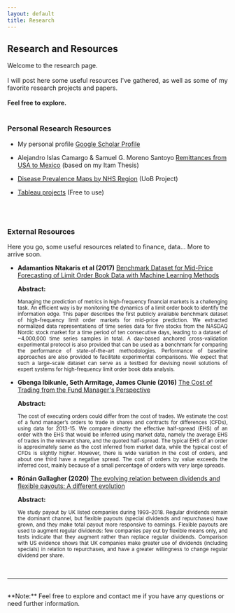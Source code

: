 ```yaml
---
layout: default
title: Research
---
```


## Research and Resources
<div style="text-align: justify;">
Welcome to the research page. <br> <br>
I will post here some useful resources I've gathered, as well as some of my favorite research projects and papers. <br><br>
<b>Feel free to explore.</b></div> <br>



### Personal Research Resources

- My personal profile [Google Scholar Profile](https://scholar.google.com/citations?user=cXjzSawAAAAJ&hl=es)

- Alejandro Islas Camargo & Samuel G. Moreno Santoyo [Remittances from USA to Mexico](https://econoquantum.cucea.udg.mx/index.php/EQ/article/view/113) (based on my Itam Thesis)

- [Disease Prevalence Maps by NHS Region](https://gregsom-msc.github.io/Bubble_Maps_SG23/) (UoB Project)

- [Tableau projects](https://public.tableau.com/app/profile/samuel5241/vizzes) (Free to use)

<br><br>
### External Resources

Here you go, some useful resources related to finance, data... More to arrive soon.


- <b>Adamantios Ntakaris et al (2017)</b> [Benchmark Dataset for Mid-Price Forecasting of Limit Order Book Data with Machine Learning Methods](https://arxiv.org/abs/1705.03233)

  **Abstract:**
  <div style="text-align: justify;font-size: smaller;">
  Managing the prediction of metrics in high-frequency financial markets is a challenging task. An efficient way is by monitoring the dynamics of a limit order book to identify the information edge. This paper describes the first publicly available benchmark dataset of high-frequency limit order markets for mid-price prediction. We extracted normalized data representations of time series data for five stocks from the NASDAQ Nordic stock market for a time period of ten consecutive days, leading to a dataset of ~4,000,000 time series samples in total. A day-based anchored cross-validation experimental protocol is also provided that can be used as a benchmark for comparing the performance of state-of-the-art methodologies. Performance of baseline approaches are also provided to facilitate experimental comparisons. We expect that such a large-scale dataset can serve as a testbed for devising novel solutions of expert systems for high-frequency limit order book data analysis.
  </div>

- <b>Gbenga Ibikunle, Seth Armitage, James Clunie (2016)</b> [The Cost of Trading from the Fund Manager's Perspective](https://papers.ssrn.com/sol3/papers.cfm?abstract_id=2836070)

  **Abstract:**
  <div style="text-align: justify;font-size: smaller;">
  The cost of executing orders could differ from the cost of trades. We estimate the cost of a fund manager’s orders to trade in shares and contracts for differences (CFDs), using data for 2013-15. We compare directly the effective half-spread (EHS) of an order with the EHS that would be inferred using market data, namely the average EHS of trades in the relevant share, and the quoted half-spread. The typical EHS of an order is approximately same as the cost inferred from market data, while the typical cost of CFDs is slightly higher. However, there is wide variation in the cost of orders, and about one third have a negative spread. The cost of orders by value exceeds the inferred cost, mainly because of a small percentage of orders with very large spreads.
  </div>

- <b>Rónán Gallagher (2020)</b> [The evolving relation between dividends and flexible payouts: A different evolution](https://onlinelibrary.wiley.com/doi/full/10.1111/eufm.12288)

  **Abstract:**
  <div style="text-align: justify;font-size: smaller;">
  We study payout by UK listed companies during 1993–2018. Regular dividends remain the dominant channel, but flexible payouts (special dividends and repurchases) have grown, and they make total payout more responsive to earnings. Flexible payouts are used to augment regular dividends: few companies pay out by flexible means only, and tests indicate that they augment rather than replace regular dividends. Comparison with US evidence shows that UK companies make greater use of dividends (including specials) in relation to repurchases, and have a greater willingness to change regular dividend per share.
  </div>


<br>
<hr><br>
**Note:**
Feel free to explore and contact me if you have any questions or need further information.
